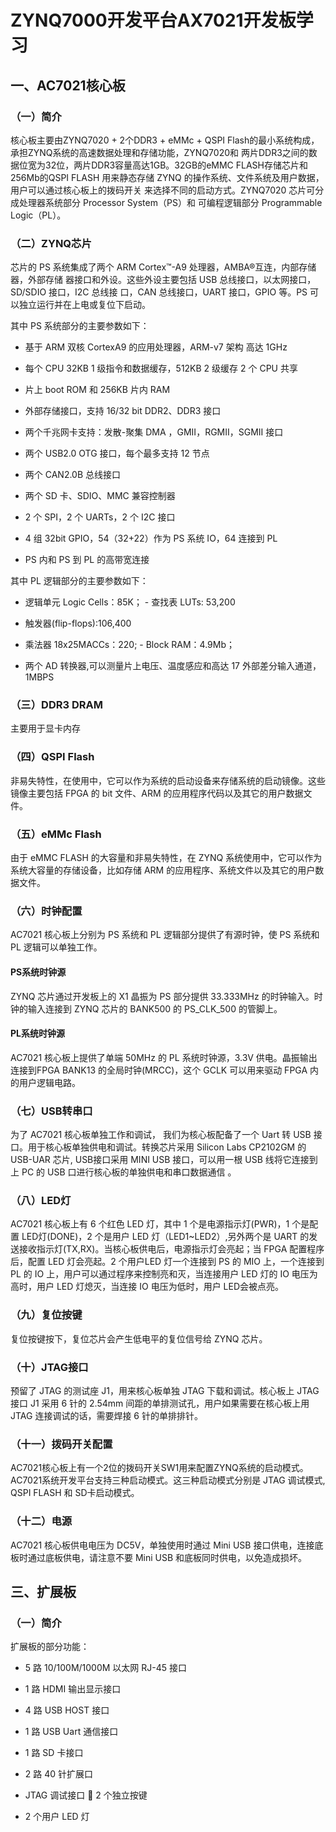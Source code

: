# ZYNQ7000开发平台AX7021开发板学习

## 一、AC7021核心板
### （一）简介
核心板主要由ZYNQ7020 + 2个DDR3 + eMMc + QSPI Flash的最小系统构成，承担ZYNQ系统的高速数据处理和存储功能，ZYNQ7020和
两片DDR3之间的数据位宽为32位，两片DDR3容量高达1GB。32GB的eMMC FLASH存储芯片和256Mb的QSPI FLASH
用来静态存储 ZYNQ 的操作系统、文件系统及用户数据，用户可以通过核心板上的拨码开关
来选择不同的启动方式。ZYNQ7020 芯片可分成处理器系统部分 Processor System（PS）和
可编程逻辑部分 Programmable Logic（PL）。
### （二）ZYNQ芯片
芯片的 PS 系统集成了两个 ARM Cortex™-A9 处理器，AMBA®互连，内部存储器，外部存储
器接口和外设。这些外设主要包括 USB 总线接口，以太网接口，SD/SDIO 接口，I2C 总线接
口，CAN 总线接口，UART 接口，GPIO 等。PS 可以独立运行并在上电或复位下启动。


其中 PS 系统部分的主要参数如下：


- 基于 ARM 双核 CortexA9 的应用处理器，ARM-v7 架构 高达 1GHz


- 每个 CPU 32KB 1 级指令和数据缓存，512KB 2 级缓存 2 个 CPU 共享


- 片上 boot ROM 和 256KB 片内 RAM


- 外部存储接口，支持 16/32 bit DDR2、DDR3 接口


- 两个千兆网卡支持：发散-聚集 DMA ，GMII，RGMII，SGMII 接口


- 两个 USB2.0 OTG 接口，每个最多支持 12 节点


- 两个 CAN2.0B 总线接口


- 两个 SD 卡、SDIO、MMC 兼容控制器


- 2 个 SPI，2 个 UARTs，2 个 I2C 接口


- 4 组 32bit GPIO，54（32+22）作为 PS 系统 IO，64 连接到 PL


- PS 内和 PS 到 PL 的高带宽连接


其中 PL 逻辑部分的主要参数如下：


- 逻辑单元 Logic Cells：85K； - 查找表 LUTs: 53,200


- 触发器(flip-flops):106,400


- 乘法器 18x25MACCs：220; - Block RAM：4.9Mb； 


- 两个 AD 转换器,可以测量片上电压、温度感应和高达 17 外部差分输入通道，1MBPS

### （三）DDR3 DRAM
主要用于显卡内存
### （四）QSPI Flash
非易失特性，在使用中，它可以作为系统的启动设备来存储系统的启动镜像。这些镜像主要包括 FPGA 的 bit 文件、ARM 的应用程序代码以及其它的用户数据文件。
### （五）eMMc Flash
由于 eMMC FLASH 的大容量和非易失特性，在 ZYNQ 系统使用中，它可以作为系统大容量的存储设备，比如存储 ARM 的应用程序、系统文件以及其它的用户数据文件。
### （六）时钟配置
AC7021 核心板上分别为 PS 系统和 PL 逻辑部分提供了有源时钟，使 PS 系统和 PL 逻辑可以单独工作。
#### PS系统时钟源 
ZYNQ 芯片通过开发板上的 X1 晶振为 PS 部分提供 33.333MHz 的时钟输入。时钟的输入连接到 ZYNQ 芯片的 BANK500 的 PS_CLK_500 的管脚上。
#### PL系统时钟源
AC7021 核心板上提供了单端 50MHz 的 PL 系统时钟源，3.3V 供电。晶振输出连接到FPGA BANK13 的全局时钟(MRCC)，这个 GCLK 可以用来驱动 FPGA 内的用户逻辑电路。
### （七）USB转串口
为了 AC7021 核心板单独工作和调试， 我们为核心板配备了一个 Uart 转 USB 接口。用于核心板单独供电和调试。转换芯片采用 Silicon Labs CP2102GM 的 USB-UAR 芯片, USB接口采用 MINI USB 接口，可以用一根 USB 线将它连接到上 PC 的 USB 口进行核心板的单独供电和串口数据通信 。
### （八）LED灯
AC7021 核心板上有 6 个红色 LED 灯，其中 1 个是电源指示灯(PWR)，1 个是配置 LED灯(DONE)，2 个是用户 LED 灯（LED1~LED2）,另外两个是 UART 的发送接收指示灯(TX,RX)。当核心板供电后，电源指示灯会亮起；当 FPGA 配置程序后，配置 LED 灯会亮起。2 个用户LED 灯一个连接到 PS 的 MIO 上，一个连接到 PL 的 IO 上，用户可以通过程序来控制亮和灭，当连接用户 LED 灯的 IO 电压为高时，用户 LED 灯熄灭，当连接 IO 电压为低时，用户 LED会被点亮。
### （九）复位按键
复位按键按下，复位芯片会产生低电平的复位信号给 ZYNQ 芯片。
### （十）JTAG接口
预留了 JTAG 的测试座 J1，用来核心板单独 JTAG 下载和调试。核心板上 JTAG 接口 J1 采用 6 针的 2.54mm 间距的单排测试孔，用户如果需要在核心板上用 JTAG 连接调试的话，需要焊接 6 针的单排排针。
### （十一）拨码开关配置
AC7021核心板上有一个2位的拨码开关SW1用来配置ZYNQ系统的启动模式。AC7021系统开发平台支持三种启动模式。这三种启动模式分别是 JTAG 调试模式, QSPI FLASH 和 SD卡启动模式。
### （十二）电源
AC7021 核心板供电电压为 DC5V，单独使用时通过 Mini USB 接口供电，连接底板时通过底板供电，请注意不要 Mini USB 和底板同时供电，以免造成损坏。
## 三、扩展板
### （一）简介
扩展板的部分功能：

- 5 路 10/100M/1000M 以太网 RJ-45 接口

- 1 路 HDMI 输出显示接口

- 4 路 USB HOST 接口

- 1 路 USB Uart 通信接口

- 1 路 SD 卡接口
- 2 路 40 针扩展口
- JTAG 调试接口  2 个独立按键
- 2 个用户 LED 灯
